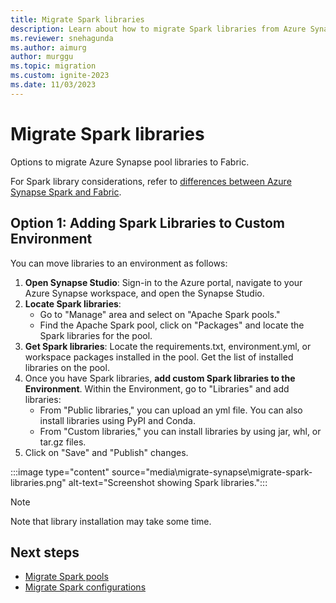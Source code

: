 ```yaml
---
title: Migrate Spark libraries
description: Learn about how to migrate Spark libraries from Azure Synapse Spark to Fabric.
ms.reviewer: snehagunda
ms.author: aimurg
author: murggu
ms.topic: migration
ms.custom: ignite-2023
ms.date: 11/03/2023
---
```


# Migrate Spark libraries

Options to migrate Azure Synapse pool libraries to Fabric.

For Spark library considerations, refer to [differences between Azure Synapse Spark and Fabric](NEEDLINK).

## Option 1: Adding Spark Libraries to Custom Environment

You can move libraries to an environment as follows:

1.	**Open Synapse Studio**: Sign-in to the Azure portal, navigate to your Azure Synapse workspace, and open the Synapse Studio.
1.	**Locate Spark libraries**:
    * Go to "Manage" area and select on "Apache Spark pools."
    * Find the Apache Spark pool, click on "Packages" and locate the Spark libraries for the pool.
1.	**Get Spark libraries**: Locate the requirements.txt, environment.yml, or workspace packages installed in the pool. Get the list of installed libraries on the pool.
1.	Once you have Spark libraries, **add custom Spark libraries to the Environment**. Within the Environment, go to "Libraries" and add libraries:
    * From "Public libraries," you can upload an yml file. You can also install libraries using PyPI and Conda.
    * From "Custom libraries," you can install libraries by using jar, whl, or tar.gz files.
1.	Click on "Save" and "Publish" changes.

:::image type="content" source="media\migrate-synapse\migrate-spark-libraries.png" alt-text="Screenshot showing Spark libraries.":::

> [!NOTE]
> Note that library installation may take some time.

## Next steps

- [Migrate Spark pools](migrate-synapse-spark-pools.md)
- [Migrate Spark configurations](migrate-synapse-spark-configurations.md)